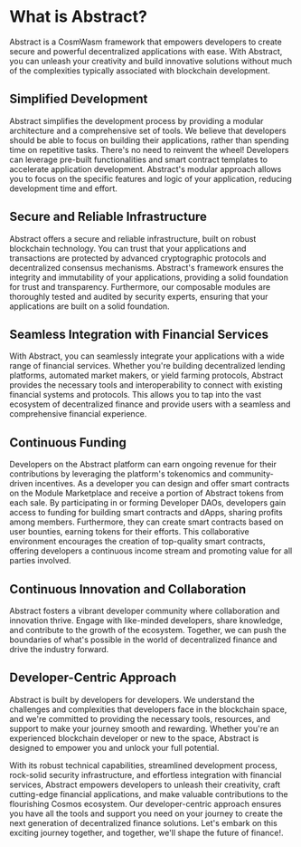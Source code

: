 # What is Abstract?

Abstract is a CosmWasm framework that empowers developers to create secure and powerful decentralized applications 
with ease. With Abstract, you can unleash your creativity and build innovative solutions without much of the complexities
typically associated with blockchain development.

## Simplified Development

Abstract simplifies the development process by providing a modular architecture and a comprehensive set of tools. We 
believe that developers should be able to focus on building their applications, rather than spending time on repetitive
tasks. There's no need to reinvent the wheel! Developers can leverage pre-built functionalities and smart contract 
templates to accelerate application development. Abstract's modular approach allows you to focus on the specific 
features and logic of your application, reducing development time and effort.

## Secure and Reliable Infrastructure

Abstract offers a secure and reliable infrastructure, built on robust blockchain technology. You can trust that your
applications and transactions are protected by advanced cryptographic protocols and decentralized consensus mechanisms.
Abstract's framework ensures the integrity and immutability of your applications, providing a solid foundation for trust
and transparency. Furthermore, our composable modules are thoroughly tested and audited by security experts, ensuring
that your applications are built on a solid foundation.

## Seamless Integration with Financial Services

With Abstract, you can seamlessly integrate your applications with a wide range of financial services. Whether you're
building decentralized lending platforms, automated market makers, or yield farming protocols, Abstract provides the
necessary tools and interoperability to connect with existing financial systems and protocols. This allows you to tap
into the vast ecosystem of decentralized finance and provide users with a seamless and comprehensive financial experience.

## Continuous Funding

Developers on the Abstract platform can earn ongoing revenue for their contributions by leveraging the platform's
tokenomics and community-driven incentives. As a developer you can design and offer smart contracts on the Module 
Marketplace and receive a portion of Abstract tokens from each sale. By participating in or forming Developer DAOs, 
developers gain access to funding for building smart contracts and dApps, sharing profits among members. Furthermore, 
they can create smart contracts based on user bounties, earning tokens for their efforts. This collaborative environment 
encourages the creation of top-quality smart contracts, offering developers a continuous income stream and promoting 
value for all parties involved.

## Continuous Innovation and Collaboration

Abstract fosters a vibrant developer community where collaboration and innovation thrive. Engage with like-minded
developers, share knowledge, and contribute to the growth of the ecosystem. Together, we can push the boundaries of
what's possible in the world of decentralized finance and drive the industry forward.

## Developer-Centric Approach

Abstract is built by developers for developers. We understand the challenges and complexities that developers 
face in the blockchain space, and we're committed to providing the necessary tools, resources, and support to make your 
journey smooth and rewarding. Whether you're an experienced blockchain developer or new to the space, Abstract is 
designed to empower you and unlock your full potential.

With its robust technical capabilities, streamlined development process, rock-solid security infrastructure, and 
effortless integration with financial services, Abstract empowers developers to unleash their creativity, craft 
cutting-edge financial applications, and make valuable contributions to the flourishing Cosmos ecosystem. Our developer-centric 
approach ensures you have all the tools and support you need on your journey to create the next generation of decentralized 
finance solutions. Let's embark on this exciting journey together, and together, we'll shape the future of finance!.
